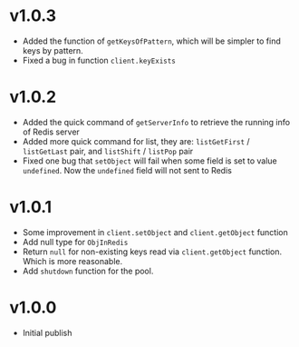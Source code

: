# v1.0.3

- Added the function of `getKeysOfPattern`, which will be simpler to find keys by pattern.
- Fixed a bug in function `client.keyExists`

# v1.0.2

- Added the quick command of `getServerInfo` to retrieve the running info of Redis server
- Added more quick command for list, they are: `listGetFirst` / `listGetLast` pair, and `listShift` / `listPop` pair
- Fixed one bug that `setObject` will fail when some field is set to value `undefined`. Now the `undefined` field will not sent to Redis
# v1.0.1

- Some improvement in `client.setObject` and `client.getObject` function
- Add null type for `ObjInRedis`
- Return `null` for non-existing keys read via `client.getObject` function. Which is more reasonable.
- Add `shutdown` function for the pool.

# v1.0.0

- Initial publish